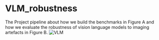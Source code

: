 # VLM_robustness
The Project pipeline about how we build the benchmarks in Figure A and how we evaluate the robustness of vision language models to imaging artefacts in Figure B.
![VLM](https://github.com/user-attachments/assets/3bae59c1-31a2-4a06-85b5-b1deab2b6072)
